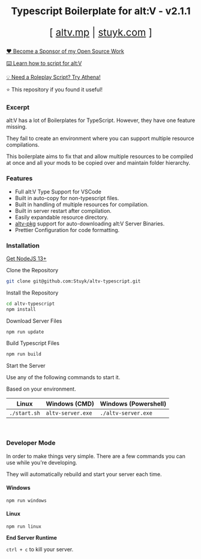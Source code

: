 <p align="center" style="font-size: 26px">
	<b>Typescript Boilerplate for alt:V - v2.1.1</b>
</p>
<p align="center" style="font-size: 26px">
	[ <a href="https://altv.mp">altv.mp</a> | <a href="https://stuyk.com/">stuyk.com</a> ]
</p>

[❤️ Become a Sponsor of my Open Source Work](https://github.com/sponsors/Stuyk/)

[⌨️ Learn how to script for alt:V](https://altv.stuyk.com/)

[💡 Need a Roleplay Script? Try Athena!](https://gtavathena.com/)

⭐ This repository if you found it useful!

### Excerpt

alt:V has a lot of Boilerplates for TypeScript. However, they have one feature missing. 

They fail to create an environment where you can support multiple resource compilations. 

This boilerplate aims to fix that and allow multiple resources to be compiled at once and all your mods to be copied over and maintain folder hierarchy.

### Features

-   Full alt:V Type Support for VSCode
-   Built in auto-copy for non-typescript files.
-   Built in handling of multiple resources for compilation.
-   Built in server restart after compilation.
-   Easily expandable resource directory.
-   [altv-pkg](https://github.com/Stuyk/altv-pkg) support for auto-downloading alt:V Server Binaries.
-   Prettier Configuration for code formatting.

### Installation

[Get NodeJS 13+](https://nodejs.org/en/download/current/)

Clone the Repository

```sh
git clone git@github.com:Stuyk/altv-typescript.git
```

Install the Repository

```sh
cd altv-typescript
npm install
```

Download Server Files

```sh
npm run update
```

Build Typescript Files

```sh
npm run build
```

Start the Server

Use any of the following commands to start it.

Based on your environment.

| Linux        | Windows (CMD)     | Windows (Powershell) |
| ------------ | ----------------- | -------------------- |
| `./start.sh` | `altv-server.exe` | `./altv-server.exe`  |

<br />

### Developer Mode

In order to make things very simple. There are a few commands you can use while you're developing.

They will automatically rebuild and start your server each time.

#### Windows

```
npm run windows
```

#### Linux

```
npm run linux
```

**End Server Runtime**

`ctrl + c` to kill your server.
